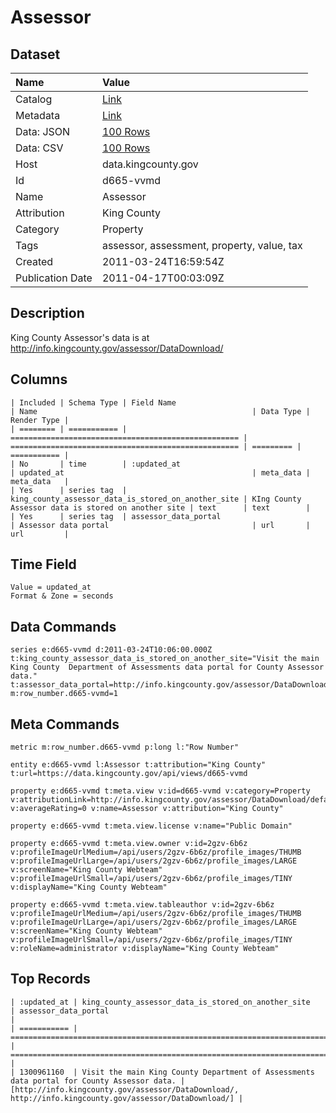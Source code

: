 # Assessor

## Dataset

| Name | Value |
| :--- | :---- |
| Catalog | [Link](https://catalog.data.gov/dataset/assessor-f97c5) |
| Metadata | [Link](https://data.kingcounty.gov/api/views/d665-vvmd) |
| Data: JSON | [100 Rows](https://data.kingcounty.gov/api/views/d665-vvmd/rows.json?max_rows=100) |
| Data: CSV | [100 Rows](https://data.kingcounty.gov/api/views/d665-vvmd/rows.csv?max_rows=100) |
| Host | data.kingcounty.gov |
| Id | d665-vvmd |
| Name | Assessor |
| Attribution | King County |
| Category | Property |
| Tags | assessor, assessment, property, value, tax |
| Created | 2011-03-24T16:59:54Z |
| Publication Date | 2011-04-17T00:03:09Z |

## Description

King County Assessor's data is at http://info.kingcounty.gov/assessor/DataDownload/

## Columns

```ls
| Included | Schema Type | Field Name                                          | Name                                                | Data Type | Render Type |
| ======== | =========== | =================================================== | =================================================== | ========= | =========== |
| No       | time        | :updated_at                                         | updated_at                                          | meta_data | meta_data   |
| Yes      | series tag  | king_county_assessor_data_is_stored_on_another_site | KIng County Assessor data is stored on another site | text      | text        |
| Yes      | series tag  | assessor_data_portal                                | Assessor data portal                                | url       | url         |
```

## Time Field

```ls
Value = updated_at
Format & Zone = seconds
```

## Data Commands

```ls
series e:d665-vvmd d:2011-03-24T10:06:00.000Z t:king_county_assessor_data_is_stored_on_another_site="Visit the main King County  Department of Assessments data portal for County Assessor data." t:assessor_data_portal=http://info.kingcounty.gov/assessor/DataDownload/ m:row_number.d665-vvmd=1
```

## Meta Commands

```ls
metric m:row_number.d665-vvmd p:long l:"Row Number"

entity e:d665-vvmd l:Assessor t:attribution="King County" t:url=https://data.kingcounty.gov/api/views/d665-vvmd

property e:d665-vvmd t:meta.view v:id=d665-vvmd v:category=Property v:attributionLink=http://info.kingcounty.gov/assessor/DataDownload/default.aspx v:averageRating=0 v:name=Assessor v:attribution="King County"

property e:d665-vvmd t:meta.view.license v:name="Public Domain"

property e:d665-vvmd t:meta.view.owner v:id=2gzv-6b6z v:profileImageUrlMedium=/api/users/2gzv-6b6z/profile_images/THUMB v:profileImageUrlLarge=/api/users/2gzv-6b6z/profile_images/LARGE v:screenName="King County Webteam" v:profileImageUrlSmall=/api/users/2gzv-6b6z/profile_images/TINY v:displayName="King County Webteam"

property e:d665-vvmd t:meta.view.tableauthor v:id=2gzv-6b6z v:profileImageUrlMedium=/api/users/2gzv-6b6z/profile_images/THUMB v:profileImageUrlLarge=/api/users/2gzv-6b6z/profile_images/LARGE v:screenName="King County Webteam" v:profileImageUrlSmall=/api/users/2gzv-6b6z/profile_images/TINY v:roleName=administrator v:displayName="King County Webteam"
```

## Top Records

```ls
| :updated_at | king_county_assessor_data_is_stored_on_another_site                                        | assessor_data_portal                                                                                   | 
| =========== | ========================================================================================== | ====================================================================================================== | 
| 1300961160  | Visit the main King County Department of Assessments data portal for County Assessor data. | [http://info.kingcounty.gov/assessor/DataDownload/, http://info.kingcounty.gov/assessor/DataDownload/] | 
```